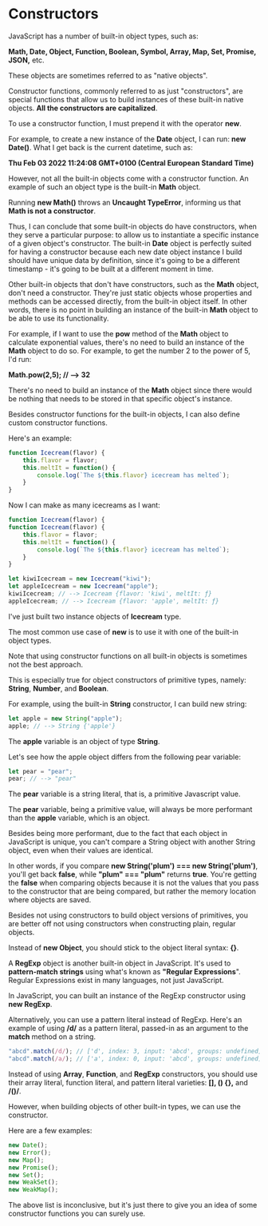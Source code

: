 # Constructors
JavaScript has a number of built-in object types, such as:

 **Math, Date, Object, Function, Boolean, Symbol, Array, Map, Set, Promise, JSON,** etc.

These objects are sometimes referred to as "native objects".

Constructor functions, commonly referred to as just "constructors", are special functions that allow us to build instances of these built-in native objects. **All the constructors are capitalized**.

To use a constructor function, I must prepend it with the operator **new**.

For example, to create a new instance of the **Date** object, I can run: **new Date()**. What I get back is the current datetime, such as:

**Thu Feb 03 2022 11:24:08 GMT+0100 (Central European Standard Time)** 

However, not all the built-in objects come with a constructor function. An example of such an object type is the built-in **Math** object.

Running **new Math()** throws an **Uncaught TypeError**, informing us that **Math is not a constructor**.

Thus, I can conclude that some built-in objects do have constructors, when they serve a particular purpose: to allow us to instantiate a specific instance of a given object's constructor. The built-in **Date** object is perfectly suited for having a constructor because each new date object instance I build should have unique data by definition, since it's going to be a different timestamp - it's going to be built at a different moment in time.

Other built-in objects that don't have constructors, such as the **Math** object, don't need a constructor. They're just static objects whose properties and methods can be accessed directly, from the built-in object itself. In other words, there is no point in building an instance of the built-in **Math** object to be able to use its functionality.

For example, if I want to use the **pow** method of the **Math** object to calculate exponential values, there's no need to build an instance of the **Math** object to do so. For example, to get the number 2 to the power of 5, I'd run:

**Math.pow(2,5); // --> 32**

There's no need to build an instance of the **Math** object since there would be nothing that needs to be stored in that specific object's instance.

Besides constructor functions for the built-in objects, I can also define custom constructor functions.

Here's an example:

```javascript
function Icecream(flavor) {
    this.flavor = flavor;
    this.meltIt = function() {
        console.log(`The ${this.flavor} icecream has melted`);
    }
}
```
Now I can make as many icecreams as I want:

```javascript
function Icecream(flavor) {
function Icecream(flavor) {
    this.flavor = flavor;
    this.meltIt = function() {
        console.log(`The ${this.flavor} icecream has melted`);
    }
}

let kiwiIcecream = new Icecream("kiwi");
let appleIcecream = new Icecream("apple");
kiwiIcecream; // --> Icecream {flavor: 'kiwi', meltIt: ƒ}
appleIcecream; // --> Icecream {flavor: 'apple', meltIt: ƒ}
```

I've just built two instance objects of **Icecream** type.

The most common use case of **new** is to use it with one of the built-in object types.

Note that using constructor functions on all built-in objects is sometimes not the best approach.

This is especially true for object constructors of primitive types, namely: **String**, **Number**, and **Boolean**.

For example, using the built-in **String** constructor, I can build new string:

```javascript
let apple = new String("apple");
apple; // --> String {'apple'}
```
The **apple** variable is an object of type **String**.

Let's see how the apple object differs from the following pear variable:
```javascript
let pear = "pear";
pear; // --> "pear"
```

The **pear** variable is a string literal, that is, a primitive Javascript value.

The **pear** variable, being a primitive value, will always be more performant than the **apple** variable, which is an object.

Besides being more performant, due to the fact that each object in JavaScript is unique, you can't compare a String object with another String object, even when their values are identical.

In other words, if you compare **new String('plum') === new String('plum')**, you'll get back **false**, while **"plum" === "plum"** returns **true**. You're getting the **false** when comparing objects because it is not the values that you pass to the constructor that are being compared, but rather the memory location where objects are saved.

Besides not using constructors to build object versions of primitives, you are better off not using constructors when constructing plain, regular objects.

Instead of **new Object**, you should stick to the object literal syntax: **{}**.

A **RegExp** object is another built-in object in JavaScript. It's used to **pattern-match strings** using what's known as **"Regular Expressions**". Regular Expressions exist in many languages, not just JavaScript.

In JavaScript, you can built an instance of the RegExp constructor using **new RegExp**. 

Alternatively, you can use a pattern literal instead of RegExp. Here's an example of using **/d/** as a pattern literal, passed-in as an argument to the **match** method on a string.

```javascript
"abcd".match(/d/); // ['d', index: 3, input: 'abcd', groups: undefined]
"abcd".match(/a/); // ['a', index: 0, input: 'abcd', groups: undefined]
```
Instead of using **Array**, **Function**, and **RegExp** constructors, you should use their array literal, function literal, and pattern literal varieties: **[], () {},** and **/()/**.

However, when building objects of other built-in types, we can use the constructor.

Here are a few examples:

```javascript
new Date();
new Error();
new Map();
new Promise();
new Set();
new WeakSet();
new WeakMap();
```
The above list is inconclusive, but it's just there to give you an idea of some constructor functions you can surely use.